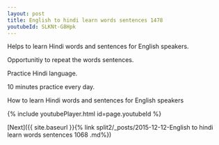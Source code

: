 ```yaml
---
layout: post
title: English to hindi learn words sentences 1478 
youtubeId: SLKNt-G8Hpk
---
```

 
 
Helps to learn Hindi words and sentences for English speakers.

Opportunitiy to repeat the words sentences. 

Practice Hindi language. 
 
10 minutes practice every day. 
 
How to learn Hindi words and sentences for English speakers 
 
{% include youtubePlayer.html id=page.youtubeId %}
 
 
[Next]({{ site.baseurl }}{% link  split2/_posts/2015-12-12-English to hindi learn words sentences 1068 .md%})
 
